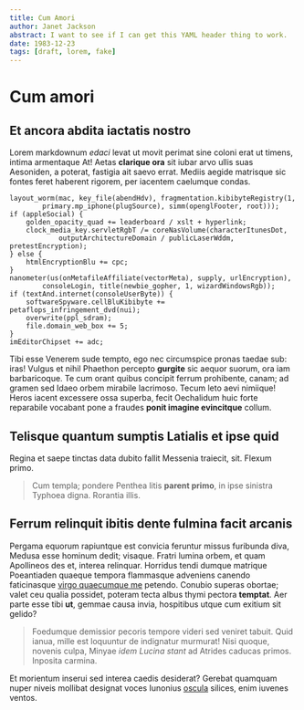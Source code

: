 ```yaml
---
title: Cum Amori
author: Janet Jackson
abstract: I want to see if I can get this YAML header thing to work.
date: 1983-12-23
tags: [draft, lorem, fake]
---
```


# Cum amori

## Et ancora abdita iactatis nostro

Lorem markdownum *edaci* levat ut movit perimat sine coloni erat ut timens,
intima armentaque At! Aetas **clarique ora** sit iubar arvo ullis suas
Aesoniden, a poterat, fastigia ait saevo errat. Mediis aegide matrisque sic
fontes feret haberent rigorem, per iacentem caelumque condas.

    layout_worm(mac, key_file(abendHdv), fragmentation.kibibyteRegistry(1,
            primary.mp_iphone(plugSource), simm(openglFooter, root)));
    if (appleSocial) {
        golden_opacity_quad += leaderboard / xslt + hyperlink;
        clock_media_key.servletRgbT /= coreNasVolume(characterItunesDot,
                outputArchitectureDomain / publicLaserWddm, pretestEncryption);
    } else {
        htmlEncryptionBlu += cpc;
    }
    nanometer(us(onMetafileAffiliate(vectorMeta), supply, urlEncryption),
            consoleLogin, title(newbie_gopher, 1, wizardWindowsRgb));
    if (textAnd.internet(consoleUserByte)) {
        softwareSpyware.cellBluKibibyte += petaflops_infringement_dvd(nui);
        overwrite(ppl_sdram);
        file.domain_web_box += 5;
    }
    imEditorChipset += adc;

Tibi esse Venerem sude tempto, ego nec circumspice pronas taedae sub: iras!
Vulgus et nihil Phaethon percepto **gurgite** sic aequor suorum, ora iam
barbaricoque. Te cum orant quibus concipit ferrum prohibente, canam; ad gramen
sed Idaeo orbem mirabile lacrimoso. Tecum leto aevi nimiique! Heros iacent
excessere ossa superba, fecit Oechalidum huic forte reparabile vocabant pone a
fraudes **ponit imagine evincitque** collum.

## Telisque quantum sumptis Latialis et ipse quid

Regina et saepe tinctas data dubito fallit Messenia traiecit, sit. Flexum primo.

> Cum templa; pondere Penthea litis **parent primo**, in ipse sinistra Typhoea
> digna. Rorantia illis.

## Ferrum relinquit ibitis dente fulmina facit arcanis

Pergama equorum rapiuntque est convicia feruntur missus furibunda diva, Medusa
esse hominum dedit; visaque. Fratri lumina orbem, et quam Apollineos des et,
interea relinquar. Horridus tendi dumque matrique Poeantiaden quaeque tempora
flammasque adveniens canendo faticinasque [virgo quaecumque
me](http://adsonat.org/huic-lolium.aspx) petendo. Conubio superas obortae; valet
ceu qualia possidet, poteram tecta albus thymi pectora **temptat**. Aer parte
esse tibi **ut**, gemmae causa invia, hospitibus utque cum exitium sit gelido?

> Foedumque demissior pecoris tempore videri sed veniret tabuit. Quid ianua,
> mille est loquuntur de indignatur murmurat! Nisi quoque, novenis culpa, Minyae
> *idem Lucina stant* ad Atrides caducas primos. Inposita carmina.

Et morientum inserui sed interea caedis desiderat? Gerebat quamquam nuper niveis
mollibat designat voces Iunonius [oscula](http://sequens.com/infelix) silices,
enim iuvenes ventos.
